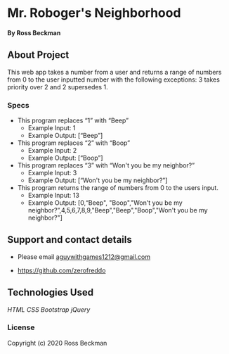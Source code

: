 # Mr. Roboger's Neighborhood

#### By Ross Beckman

## About Project

This web app takes a number from a user and returns a range of numbers from 0 to the user inputted number with the following exceptions: 3 takes priority over 2 and 2 supersedes 1.

### Specs

* This program replaces “1” with “Beep”
    * Example Input: 1
    * Example Output: [“Beep”]
* This program replaces “2” with “Boop”
    * Example Input: 2
    * Example Output: [“Boop”]
* This program replaces “3” with “Won't you be my neighbor?”
    * Example Input: 3
    * Example Output: [“Won't you be my neighbor?”]
* This program returns the range of numbers from 0 to the users input.
    * Example Input: 13
    * Example Output: [0,“Beep", "Boop","Won't you be my neighbor?”,4,5,6,7,8,9,"Beep","Beep","Boop","Won't you be my neighbor?"]

## Support and contact details

* Please email aguywithgames1212@gmail.com

* https://github.com/zerofreddo


## Technologies Used

_HTML_
_CSS_
_Bootstrap_
_jQuery_

### License

Copyright (c) 2020 Ross Beckman